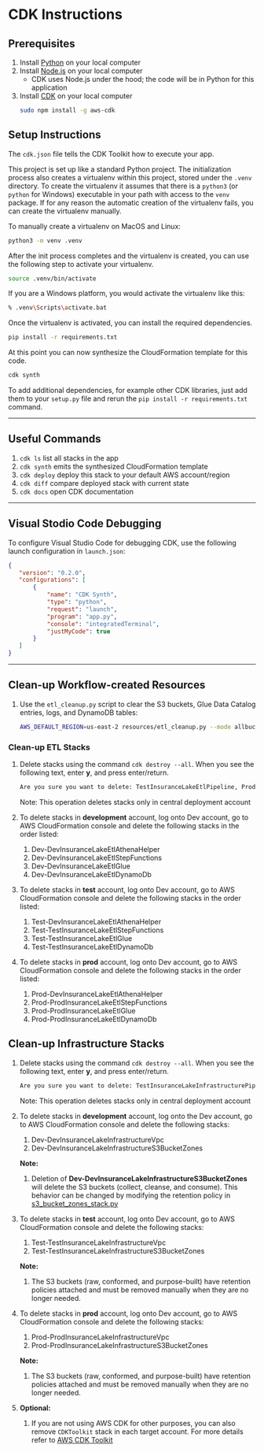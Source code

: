 # CDK Instructions

## Prerequisites

1. Install [Python](https://www.python.org/downloads/) on your local computer
1. Install [Node.js](https://nodejs.org/en/download/package-manager/) on your local computer
   - CDK uses Node.js under the hood; the code will be in Python for this application
1. Install [CDK](https://docs.aws.amazon.com/cdk/v2/guide/getting_started.html) on your local computer
   ```bash
   sudo npm install -g aws-cdk
   ```

## Setup Instructions

The `cdk.json` file tells the CDK Toolkit how to execute your app.

This project is set up like a standard Python project.  The initialization
process also creates a virtualenv within this project, stored under the `.venv`
directory.  To create the virtualenv it assumes that there is a `python3`
(or `python` for Windows) executable in your path with access to the `venv`
package. If for any reason the automatic creation of the virtualenv fails,
you can create the virtualenv manually.

To manually create a virtualenv on MacOS and Linux:

```bash
python3 -m venv .venv
```

After the init process completes and the virtualenv is created, you can use the following
step to activate your virtualenv.

```bash
source .venv/bin/activate
```

If you are a Windows platform, you would activate the virtualenv like this:

```bash
% .venv\Scripts\activate.bat
```

Once the virtualenv is activated, you can install the required dependencies.

```bash
pip install -r requirements.txt
```

At this point you can now synthesize the CloudFormation template for this code.

```bash
cdk synth
```

To add additional dependencies, for example other CDK libraries, just add
them to your `setup.py` file and rerun the `pip install -r requirements.txt`
command.

---

## Useful Commands

 1. `cdk ls`          list all stacks in the app
 1. `cdk synth`       emits the synthesized CloudFormation template
 1. `cdk deploy`      deploy this stack to your default AWS account/region
 1. `cdk diff`        compare deployed stack with current state
 1. `cdk docs`        open CDK documentation

 ---

 ## Visual Stodio Code Debugging

 To configure Visual Studio Code for debugging CDK, use the following launch configuration in `launch.json`:

 ```json
 {
	"version": "0.2.0",
	"configurations": [
		{
			"name": "CDK Synth",
			"type": "python",
			"request": "launch",
			"program": "app.py",
			"console": "integratedTerminal",
			"justMyCode": true
		}
	]
}
```

---

## Clean-up Workflow-created Resources

1. Use the `etl_cleanup.py` script to clear the S3 buckets, Glue Data Catalog entries, logs, and DynamoDB tables:
   ```bash
   AWS_DEFAULT_REGION=us-east-2 resources/etl_cleanup.py --mode allbuckets
   ```

### Clean-up ETL Stacks

1. Delete stacks using the command ```cdk destroy --all```. When you see the following text, enter **y**, and press enter/return.

   ```bash
   Are you sure you want to delete: TestInsuranceLakeEtlPipeline, ProdInsuranceLakeEtlPipeline, DevInsuranceLakeEtlPipeline (y/n)?
   ```

   Note: This operation deletes stacks only in central deployment account

1. To delete stacks in **development** account, log onto Dev account, go to AWS CloudFormation console and delete the following stacks in the order listed:

   1. Dev-DevInsuranceLakeEtlAthenaHelper
   1. Dev-DevInsuranceLakeEtlStepFunctions
   1. Dev-DevInsuranceLakeEtlGlue
   1. Dev-DevInsuranceLakeEtlDynamoDb

1. To delete stacks in **test** account, log onto Dev account, go to AWS CloudFormation console and delete the following stacks in the order listed:

   1. Test-DevInsuranceLakeEtlAthenaHelper
   1. Test-TestInsuranceLakeEtlStepFunctions
   1. Test-TestInsuranceLakeEtlGlue
   1. Test-TestInsuranceLakeEtlDynamoDb

1. To delete stacks in **prod** account, log onto Dev account, go to AWS CloudFormation console and delete the following stacks in the order listed:

   1. Prod-DevInsuranceLakeEtlAthenaHelper
   1. Prod-ProdInsuranceLakeEtlStepFunctions
   1. Prod-ProdInsuranceLakeEtlGlue
   1. Prod-ProdInsuranceLakeEtlDynamoDb

## Clean-up Infrastructure Stacks

1. Delete stacks using the command ```cdk destroy --all```. When you see the following text, enter **y**, and press enter/return.

   ```bash
   Are you sure you want to delete: TestInsuranceLakeInfrastructurePipeline, ProdInsuranceLakeInfrastructurePipeline, DevInsuranceLakeInfrastructurePipeline (y/n)?
   ```

   Note: This operation deletes stacks only in central deployment account

1. To delete stacks in **development** account, log onto the Dev account, go to AWS CloudFormation console and delete the following stacks:

   1. Dev-DevInsuranceLakeInfrastructureVpc
   1. Dev-DevInsuranceLakeInfrastructureS3BucketZones

   **Note:**
    1. Deletion of **Dev-DevInsuranceLakeInfrastructureS3BucketZones** will delete the S3 buckets (collect, cleanse, and consume). This behavior can be changed by modifying the retention policy in [s3_bucket_zones_stack.py](lib/s3_bucket_zones_stack.py#L38)

1. To delete stacks in **test** account, log onto Dev account, go to AWS CloudFormation console and delete the following stacks:

   1. Test-TestInsuranceLakeInfrastructureVpc
   1. Test-TestInsuranceLakeInfrastructureS3BucketZones

   **Note:**
      1. The S3 buckets (raw, conformed, and purpose-built) have retention policies attached and must be removed manually when they are no longer needed.

1. To delete stacks in **prod** account, log onto Dev account, go to AWS CloudFormation console and delete the following stacks:

   1. Prod-ProdInsuranceLakeInfrastructureVpc
   1. Prod-ProdInsuranceLakeInfrastructureS3BucketZones

   **Note:**
      1. The S3 buckets (raw, conformed, and purpose-built) have retention policies attached and must be removed manually when they are no longer needed.

1. **Optional:**

   1. If you are not using AWS CDK for other purposes, you can also remove ```CDKToolkit``` stack in each target account. For more details refer to [AWS CDK Toolkit](https://docs.aws.amazon.com/cdk/latest/guide/cli.html)
